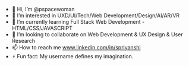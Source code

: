 - 👋 Hi, I’m @pspacewoman
- 👀 I’m interested in UXD/UI/Tech/Web Development/Design/AI/AR/VR
- 🌱 I’m currently learning Full Stack Web Development - HTML/CSS/JAVASCRIPT
- 💞️ I’m looking to collaborate on Web Development & UX Design & User Research
- 📫 How to reach me www.linkedin.com/in/spriyanshi
- ⚡ Fun fact: My username defines my imagination.

<!---
pspacewoman/pspacewoman is a ✨ special ✨ repository because its `README.md` (this file) appears on your GitHub profile.
You can click the Preview link to take a look at your changes.
--->
